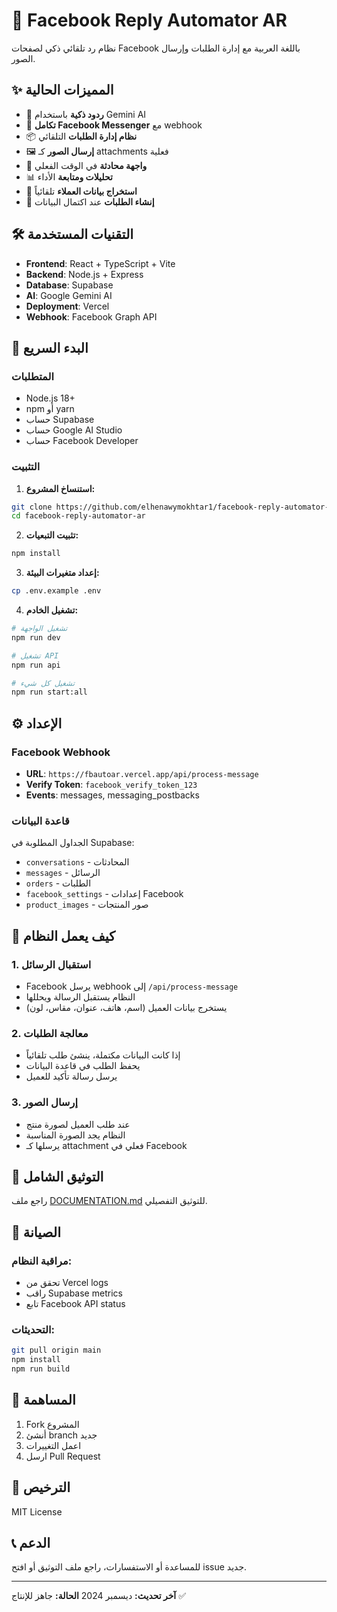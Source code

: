 # 🤖 Facebook Reply Automator AR

نظام رد تلقائي ذكي لصفحات Facebook باللغة العربية مع إدارة الطلبات وإرسال الصور.

## ✨ المميزات الحالية

- 🤖 **ردود ذكية** باستخدام Gemini AI
- 📱 **تكامل Facebook Messenger** مع webhook
- 📦 **نظام إدارة الطلبات** التلقائي
- 🖼️ **إرسال الصور** كـ attachments فعلية
- 💬 **واجهة محادثة** في الوقت الفعلي
- 📊 **تحليلات ومتابعة** الأداء
- 🎯 **استخراج بيانات العملاء** تلقائياً
- 🔄 **إنشاء الطلبات** عند اكتمال البيانات

## 🛠️ التقنيات المستخدمة

- **Frontend**: React + TypeScript + Vite
- **Backend**: Node.js + Express
- **Database**: Supabase
- **AI**: Google Gemini AI
- **Deployment**: Vercel
- **Webhook**: Facebook Graph API

## 🚀 البدء السريع

### المتطلبات
- Node.js 18+
- npm أو yarn
- حساب Supabase
- حساب Google AI Studio
- حساب Facebook Developer

### التثبيت

1. **استنساخ المشروع:**
```bash
git clone https://github.com/elhenawymokhtar1/facebook-reply-automator-ar.git
cd facebook-reply-automator-ar
```

2. **تثبيت التبعيات:**
```bash
npm install
```

3. **إعداد متغيرات البيئة:**
```bash
cp .env.example .env
```

4. **تشغيل الخادم:**
```bash
# تشغيل الواجهة
npm run dev

# تشغيل API
npm run api

# تشغيل كل شيء
npm run start:all
```

## ⚙️ الإعداد

### Facebook Webhook
- **URL**: `https://fbautoar.vercel.app/api/process-message`
- **Verify Token**: `facebook_verify_token_123`
- **Events**: messages, messaging_postbacks

### قاعدة البيانات
الجداول المطلوبة في Supabase:
- `conversations` - المحادثات
- `messages` - الرسائل  
- `orders` - الطلبات
- `facebook_settings` - إعدادات Facebook
- `product_images` - صور المنتجات

## 🎯 كيف يعمل النظام

### 1. استقبال الرسائل
- Facebook يرسل webhook إلى `/api/process-message`
- النظام يستقبل الرسالة ويحللها
- يستخرج بيانات العميل (اسم، هاتف، عنوان، مقاس، لون)

### 2. معالجة الطلبات
- إذا كانت البيانات مكتملة، ينشئ طلب تلقائياً
- يحفظ الطلب في قاعدة البيانات
- يرسل رسالة تأكيد للعميل

### 3. إرسال الصور
- عند طلب العميل لصورة منتج
- النظام يجد الصورة المناسبة
- يرسلها كـ attachment فعلي في Facebook

## 📖 التوثيق الشامل

راجع ملف [DOCUMENTATION.md](./DOCUMENTATION.md) للتوثيق التفصيلي.

## 🔧 الصيانة

### مراقبة النظام:
- تحقق من Vercel logs
- راقب Supabase metrics
- تابع Facebook API status

### التحديثات:
```bash
git pull origin main
npm install
npm run build
```

## 🤝 المساهمة

1. Fork المشروع
2. أنشئ branch جديد
3. اعمل التغييرات
4. ارسل Pull Request

## 📄 الترخيص

MIT License

## 📞 الدعم

للمساعدة أو الاستفسارات، راجع ملف التوثيق أو افتح issue جديد.

---

**آخر تحديث:** ديسمبر 2024
**الحالة:** جاهز للإنتاج ✅
